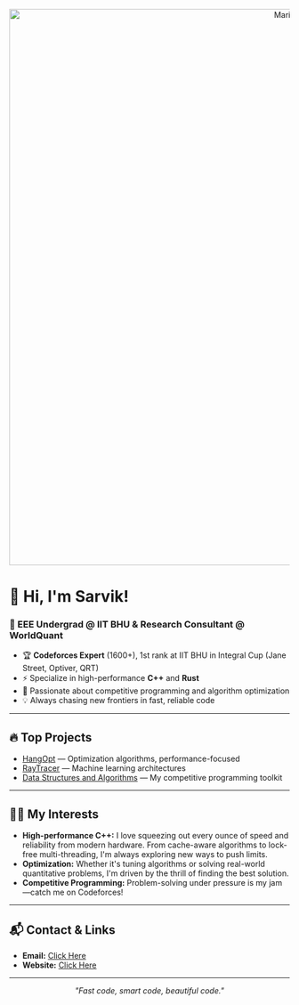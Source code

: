 
<!-- Profile README for SarvikIIT -->

<p align="center">
  <img src="https://cdna.artstation.com/p/assets/images/images/021/720/920/original/pixel-jeff-mario.gif?1572709433" alt="Mario GIF" width="1000"/>
</p>

# 👋 Hi, I'm Sarvik!

### 🚀 EEE Undergrad @ IIT BHU & Research Consultant @ WorldQuant

- 🏆 **Codeforces Expert** (1600+), 1st rank at IIT BHU in Integral Cup (Jane Street, Optiver, QRT)
- ⚡ Specialize in high-performance **C++** and **Rust**
- 🤖 Passionate about competitive programming and algorithm optimization
- 💡 Always chasing new frontiers in fast, reliable code

---

## 🔥 Top Projects

- [HangOpt](https://github.com/SarvikIIT/HangOpt) — Optimization algorithms, performance-focused
- [RayTracer](https://github.com/SarvikIIT/LadderNetwork) — Machine learning architectures
- [Data Structures and Algorithms](https://github.com/SarvikIIT/DS-Algo) — My competitive programming toolkit

---

## 🧑‍💻 My Interests

- **High-performance C++:** I love squeezing out every ounce of speed and reliability from modern hardware. From cache-aware algorithms to lock-free multi-threading, I'm always exploring new ways to push limits.
- **Optimization:** Whether it's tuning algorithms or solving real-world quantitative problems, I'm driven by the thrill of finding the best solution.
- **Competitive Programming:** Problem-solving under pressure is my jam—catch me on Codeforces!

---

## 📬 Contact & Links

- **Email:** [Click Here](mailto:sarvik.student.cd.eee24@itbhu.ac.in)
- **Website:** [Click Here](https://sarvik-portfolio.vercel.app)

---

<p align="center">
  <em>"Fast code, smart code, beautiful code."</em>
</p>
